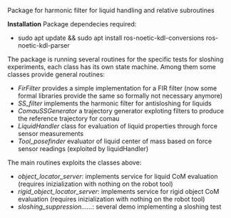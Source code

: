 Package for harmonic filter for liquid handling and relative subroutines

**Installation**
Package dependecies required:
- sudo apt update && sudo apt install ros-noetic-kdl-conversions ros-noetic-kdl-parser 

The package is running several routines for the specific tests for sloshing experiments, each class has its own state machine.
Among them some classes provide general routines: 
- *FirFilter* provides a simple implementation for a FIR filter (now some formal libraries provide the same so formally not necessary anymore)
- *SS_filter* implements the harmonic filter for antisloshing for liquids
- *ComauSSGenerator* a trajectory generator exploting filters to produce the reference trajectory for comau
- *LiquidHandler* class for evaluation of liquid properties through force sensor measurements
- *Tool_posefinder* evaluator of liquid center of mass based on force sensor readings (exploited by liquidHandler)

The main routines exploits the classes above:
- *object_locator_server*: implements service for liquid CoM evaluation (requires inizialization with nothing on the robot tool)
- *rigid_object_locator_server*: implements service for rigid object CoM evaluation (requires inizialization with nothing on the robot tool)
- *sloshing_suppression......*: several demo implementing a sloshing test